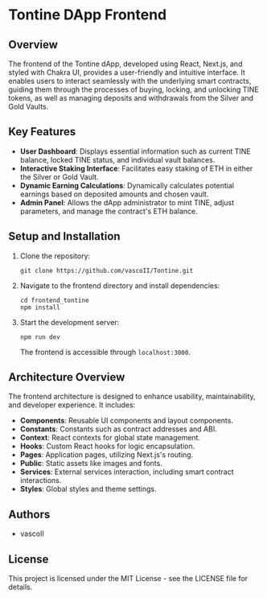 
# Tontine DApp Frontend

## Overview

The frontend of the Tontine dApp, developed using React, Next.js, and styled with Chakra UI, provides a user-friendly and intuitive interface. It enables users to interact seamlessly with the underlying smart contracts, guiding them through the processes of buying, locking, and unlocking TINE tokens, as well as managing deposits and withdrawals from the Silver and Gold Vaults.

## Key Features

- **User Dashboard**: Displays essential information such as current TINE balance, locked TINE status, and individual vault balances.
- **Interactive Staking Interface**: Facilitates easy staking of ETH in either the Silver or Gold Vault.
- **Dynamic Earning Calculations**: Dynamically calculates potential earnings based on deposited amounts and chosen vault.
- **Admin Panel**: Allows the dApp administrator to mint TINE, adjust parameters, and manage the contract's ETH balance.

## Setup and Installation

1. Clone the repository:
   ```
   git clone https://github.com/vascoII/Tontine.git
   ```

2. Navigate to the frontend directory and install dependencies:
   ```
   cd frontend_tontine
   npm install
   ```

3. Start the development server:
   ```
   npm run dev
   ```

   The frontend is accessible through `localhost:3000`.

## Architecture Overview

The frontend architecture is designed to enhance usability, maintainability, and developer experience. It includes:

- **Components**: Reusable UI components and layout components.
- **Constants**: Constants such as contract addresses and ABI.
- **Context**: React contexts for global state management.
- **Hooks**: Custom React hooks for logic encapsulation.
- **Pages**: Application pages, utilizing Next.js's routing.
- **Public**: Static assets like images and fonts.
- **Services**: External services interaction, including smart contract interactions.
- **Styles**: Global styles and theme settings.

## Authors

- vascoII

## License

This project is licensed under the MIT License - see the LICENSE file for details.
